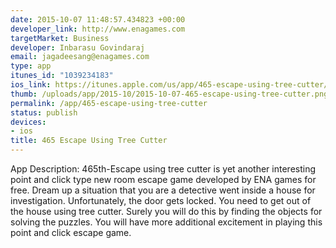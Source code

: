 ```yaml
--- 
date: 2015-10-07 11:48:57.434823 +00:00
developer_link: http://www.enagames.com
targetMarket: Business
developer: Inbarasu Govindaraj
email: jagadeesang@enagames.com
type: app
itunes_id: "1039234183"
ios_link: https://itunes.apple.com/us/app/465-escape-using-tree-cutter/id1039234183?mt=8
thumb: /uploads/app/2015-10/2015-10-07-465-escape-using-tree-cutter.png
permalink: /app/465-escape-using-tree-cutter
status: publish
devices: 
- ios
title: 465 Escape Using Tree Cutter
---
```


App  Description:   465th-Escape using tree cutter is yet another interesting point and click type new room escape game developed by ENA games for free. Dream up a situation that you are a detective went inside a house for investigation. Unfortunately, the door gets locked. You need to get out of the house using tree cutter. Surely you will do this by finding the objects for solving the puzzles. You will have more additional excitement in playing this point and click escape game. 
